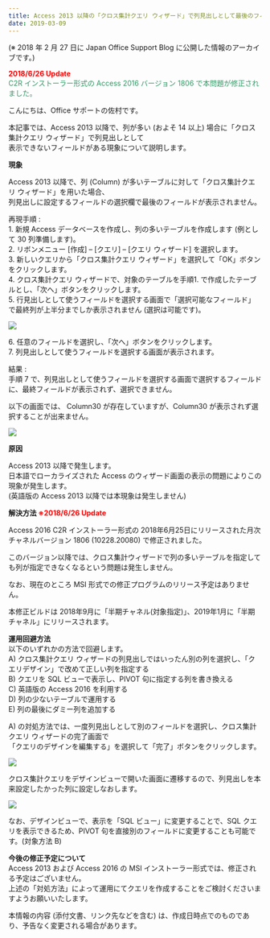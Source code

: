 ```yaml
---
title: Access 2013 以降の「クロス集計クエリ ウィザード」で列見出しとして最後のフィールドが利用できない
date: 2019-03-09
---
```


(※ 2018 年 2 月 27 日に Japan Office Support Blog に公開した情報のアーカイブです。)

<span style="color:#ff0000">**2018/6/26 Update**</span>  
<span style="color:#339966">C2R インストーラー形式の Access 2016 バージョン 1806 で本問題が修正されました。</span>

こんにちは、Office サポートの佐村です。

本記事では、Access 2013 以降で、列が多い (およそ 14 以上) 場合に「クロス集計クエリ ウィザード」で列見出しとして  
表示できないフィールドがある現象について説明します。

  

**現象**  
  
Access 2013 以降で、列 (Column) が多いテーブルに対して「クロス集計クエリ ウィザード」を用いた場合、  
列見出しに設定するフィールドの選択欄で最後のフィールドが表示されません。

  

再現手順 :  
1\. 新規 Access データベースを作成し、列の多いテーブルを作成します (例として 30 列準備します)。  
2\. リボンメニュー \[作成\] – \[クエリ\] – \[クエリ ウィザード\] を選択します。  
3\. 新しいクエリから「クロス集計クエリ ウィザード」を選択して「OK」ボタンをクリックします。  
4\. クロス集計クエリ ウィザードで、対象のテーブルを手順1. で作成したテーブルとし、「次へ」ボタンをクリックします。  
5\. 行見出しとして使うフィールドを選択する画面で「選択可能なフィールド」で最終列が上半分までしか表示されません (選択は可能です)。

![](image1.png)

  

6\. 任意のフィールドを選択し、「次へ」ボタンをクリックします。  
7\. 列見出しとして使うフィールドを選択する画面が表示されます。  

  

結果 :  
手順 7 で、列見出しとして使うフィールドを選択する画面で選択するフィールドに、最終フィールドが表示されず、選択できません。  
  
以下の画面では、 Column30 が存在していますが、Column30 が表示されず選択することが出来ません。  
[](https://msdnshared.blob.core.windows.net/media/2018/02/CrossQuery2.jpg)

![](image2.png)  

**原因**  
  
Access 2013 以降で発生します。  
日本語でローカライズされた Access のウィザード画面の表示の問題によりこの現象が発生します。  
(英語版の Access 2013 以降では本現象は発生しません)  

  

**解決方法 <span style="color:#ff0000">※2018/6/26 Update</span>**

Access 2016 C2R インストーラー形式の 2018年6月25日にリリースされた月次チャネルバージョン 1806 (10228.20080) で修正されました。  

このバージョン以降では、クロス集計ウィザードで列の多いテーブルを指定しても列が指定できなくなるという問題は発生しません。  

なお、現在のところ MSI 形式での修正プログラムのリリース予定はありません。  

本修正ビルドは 2018年9月に「半期チャネル(対象指定)」、2019年1月に「半期チャネル」にリリースされます。  

  

**運用回避方法**  
以下のいずれかの方法で回避します。  
A) クロス集計クエリ ウィザードの列見出しではいったん別の列を選択し、「クエリデザイン」で改めて正しい列を指定する  
B) クエリを SQL ビューで表示し、PIVOT 句に指定する列を書き換える  
C) 英語版の Access 2016 を利用する  
D) 列の少ないテーブルで運用する  
E) 列の最後にダミー列を追加する

  

A) の対処方法では、一度列見出しとして別のフィールドを選択し、クロス集計クエリ ウィザードの完了画面で  
「クエリのデザインを編集する」を選択して「完了」ボタンをクリックします。

![](image3.png)  
  
クロス集計クエリをデザインビューで開いた画面に遷移するので、列見出しを本来設定したかった列に設定しなおします。  

[](https://msdnshared.blob.core.windows.net/media/2018/02/CrossQuery4.jpg)![](image4.png)  
  
なお、デザインビューで、表示を「SQL ビュー」に変更することで、SQL クエリを表示できるため、PIVOT 句を直接別のフィールドに変更することも可能です。(対象方法 B)  

  

**今後の修正予定について**  
Access 2013 および Access 2016 の MSI インストーラー形式では、修正される予定はございません。  
上述の「対処方法」によって運用にてクエリを作成することをご検討くださいますようお願いいたします。  

  

本情報の内容 (添付文書、リンク先などを含む) は、作成日時点でのものであり、予告なく変更される場合があります。